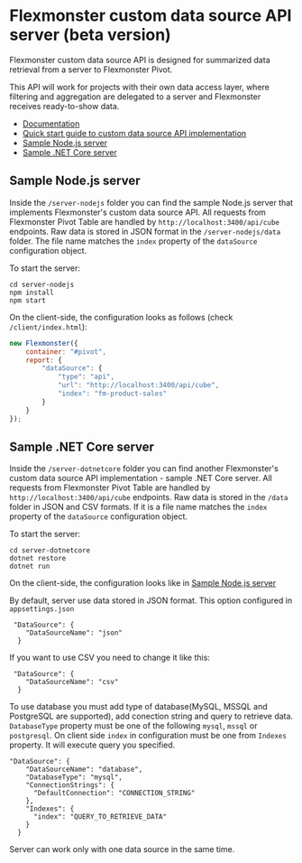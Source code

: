 # Flexmonster custom data source API server (beta version)

Flexmonster custom data source API is designed for summarized data retrieval from a server to Flexmonster Pivot.

This API will work for projects with their own data access layer, where filtering and aggregation are delegated to a server and Flexmonster receives ready-to-show data.

- [Documentation](https://github.com/flexmonster/api-data-source/wiki/API-documentation)
- [Quick start guide to custom data source API implementation](https://github.com/flexmonster/api-data-source/wiki/Quick-start-guide)
- [Sample Node.js server](#sample-nodejs-server)
- [Sample .NET Core server](#sample-net-core-server)

## Sample Node.js server

Inside the `/server-nodejs` folder you can find the sample Node.js server that implements Flexmonster's custom data source API. All requests from Flexmonster Pivot Table are handled by `http://localhost:3400/api/cube` endpoints. Raw data is stored in JSON format in the `/server-nodejs/data` folder. The file name matches the `index` property of the `dataSource` configuration object.

To start the server:

```
cd server-nodejs
npm install
npm start
```

On the client-side, the configuration looks as follows (check `/client/index.html`):
```javascript
new Flexmonster({
    container: "#pivot",
    report: {
        "dataSource": {
            "type": "api",
            "url": "http://localhost:3400/api/cube",
            "index": "fm-product-sales"
        }
    }
});
```

## Sample .NET Core server

Inside the `/server-dotnetcore` folder you can find another Flexmonster's custom data source API implementation - sample .NET Core server. All requests from Flexmonster Pivot Table are handled by `http://localhost:3400/api/cube` endpoints. Raw data is stored in the `/data` folder in JSON and CSV formats. If it is a file name matches the `index` property of the `dataSource` configuration object.

To start the server:

```
cd server-dotnetcore
dotnet restore
dotnet run
```

On the client-side, the configuration looks like in [Sample Node.js server](#sample-nodejs-server)

By default, server use data stored in JSON format. This option configured in `appsettings.json`

```
 "DataSource": {
    "DataSourceName": "json"
  }
```

If you want to use CSV you need to change it like this: 

```
 "DataSource": {
    "DataSourceName": "csv"
  }
```

To use database you must add type of database(MySQL, MSSQL and PostgreSQL are supported), add conection string and query to retrieve data. `DatabaseType` property must be one of the following `mysql`, `mssql` or `postgresql`. On client side `index` in configuration must be one from `Indexes` property. It will execute query you specified.

```
"DataSource": {
    "DataSourceName": "database",
    "DatabaseType": "mysql",
    "ConnectionStrings": {
      "DefaultConnection": "CONNECTION_STRING"
    },
    "Indexes": {
      "index": "QUERY_TO_RETRIEVE_DATA"
    }
  }
```

Server can work only with one data source in the same time.
